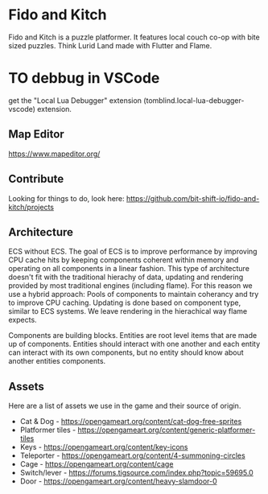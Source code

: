 # Fido and Kitch

Fido and Kitch is a puzzle platformer. It features local couch co-op with bite sized puzzles. Think Lurid Land made with Flutter and Flame.


# TO debbug in VSCode

get the "Local Lua Debugger" extension (tomblind.local-lua-debugger-vscode) extension.


## Map Editor

https://www.mapeditor.org/

## Contribute

Looking for things to do, look here: https://github.com/bit-shift-io/fido-and-kitch/projects

## Architecture

ECS without ECS. The goal of ECS is to improve performance by improving CPU cache hits by keeping components coherent within memory and operating on all
components in a linear fashion.
This type of architecture doesn't fit with the traditional hierachy of data, updating and rendering provided by most traditional engines (including flame).
For this reason we use a hybrid approach:
Pools of components to maintain coherancy and try to improve CPU caching. Updating is done based on component type, similar to ECS systems.
We leave rendering in the hierachical way flame expects.

Components are building blocks.
Entities are root level items that are made up of components.
Entities should interact with one another and each entity can interact with its own components, but no entity should know about another entities components.

## Assets

Here are a list of assets we use in the game and their source of origin.

* Cat & Dog - https://opengameart.org/content/cat-dog-free-sprites
* Platformer tiles - https://opengameart.org/content/generic-platformer-tiles
* Keys - https://opengameart.org/content/key-icons
* Teleporter - https://opengameart.org/content/4-summoning-circles
* Cage - https://opengameart.org/content/cage
* Switch/lever - https://forums.tigsource.com/index.php?topic=59695.0
* Door - https://opengameart.org/content/heavy-slamdoor-0